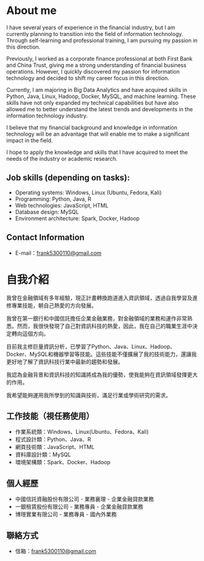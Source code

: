# About me

I have several years of experience in the financial industry, but I am currently planning to transition into the field of information technology. Through self-learning and professional training, I am pursuing my passion in this direction.

Previously, I worked as a corporate finance professional at both First Bank and China Trust, giving me a strong understanding of financial business operations. However, I quickly discovered my passion for information technology and decided to shift my career focus in this direction.

Currently, I am majoring in Big Data Analytics and have acquired skills in Python, Java, Linux, Hadoop, Docker, MySQL, and machine learning. These skills have not only expanded my technical capabilities but have also allowed me to better understand the latest trends and developments in the information technology industry.

I believe that my financial background and knowledge in information technology will be an advantage that will enable me to make a significant impact in the field.

I hope to apply the knowledge and skills that I have acquired to meet the needs of the industry or academic research.


## Job skills (depending on tasks):
- Operating systems: Windows, Linux (Ubuntu, Fedora, Kali)
- Programming: Python, Java, R
- Web technologies: JavaScript, HTML
- Database design: MySQL
- Environment architecture: Spark, Docker, Hadoop


## Contact Information
- E-mail：frank5300110@gmail.com


# 自我介紹

我曾在金融領域有多年經驗，現正計畫轉換跑道進入資訊領域，透過自我學習及進修專業技能，朝自己熱愛的方向發展。

我曾在第一銀行和中國信託擔任企業金融業務，對金融領域的業務和運作非常熟悉。然而，我很快發現了自己對資訊科技的熱愛，因此，我在自己的職業生涯中決定轉向這個方向。

目前我主修巨量資訊分析，已學習了Python、Java、Linux、Hadoop、Docker、MySQL和機器學習等技能。這些技能不僅擴展了我的技術能力，還讓我更好地了解了資訊科技行業中最新的趨勢和發展。

我認為金融背景和資訊科技的知識將成為我的優勢，使我能夠在資訊領域發揮更大的作用。

我希望能夠運用我所學到的知識與技術，滿足行業或學術研究的需求。


## 工作技能（視任務使用）
- 作業系統類：Windows、Linux(Ubuntu、Fedora、Kali)
- 程式設計類：Python、Java、R
- 網頁技術類：JavaScript、HTML
- 資料庫設計類：MySQL
- 環境架構類：Spark、Docker、Hadoop


## 個人經歷
- 中國信託資融股份有限公司 - 業務襄理 - 企業金融貸款業務
- 一銀租賃股份有限公司 - 業務專員 - 企業金融貸款業務
- 博琝實業有限公司 - 業務專員 - 國內外業務


## 聯絡方式
- 信箱：frank5300110@gmail.com


